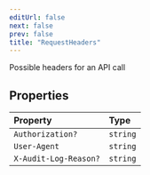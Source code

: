 ```yaml
---
editUrl: false
next: false
prev: false
title: "RequestHeaders"
---
```


Possible headers for an API call

## Properties

| Property | Type |
| :------ | :------ |
| `Authorization?` | `string` |
| `User-Agent` | `string` |
| `X-Audit-Log-Reason?` | `string` |
